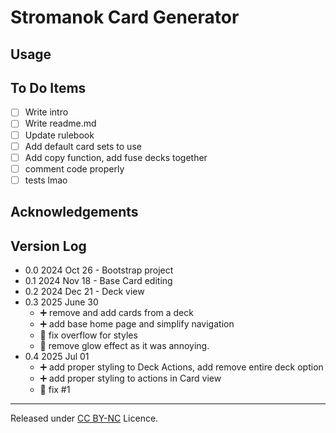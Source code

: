 # Stromanok Card Generator

## Usage

## To Do Items

- [ ] Write intro
- [ ] Write readme.md
- [ ] Update rulebook
- [ ] Add default card sets to use
- [ ] Add copy function, add fuse decks together
- [ ] comment code properly
- [ ] tests lmao

## Acknowledgements

## Version Log

- 0.0 2024 Oct 26 - Bootstrap project
- 0.1 2024 Nov 18 - Base Card editing
- 0.2 2024 Dec 21 - Deck view
- 0.3 2025 June 30
    - ➕ remove and add cards from a deck
    - ➕ add base home page and simplify navigation
    - 🙏 fix overflow for styles
    - 🚫 remove glow effect as it was annoying.
- 0.4 2025 Jul 01
    - ➕ add proper styling to Deck Actions, add remove entire deck option
    - ➕ add proper styling to actions in Card view
    - 🙏 fix #1

---
Released under [CC BY-NC](https://creativecommons.org/licenses/by-nc/4.0/) Licence.